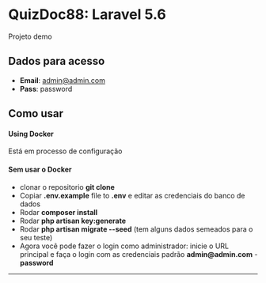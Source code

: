 # QuizDoc88: Laravel 5.6

Projeto demo

## Dados para acesso

- __Email__: admin@admin.com
- __Pass__: password


## Como usar

#### Using Docker
Está em processo de configuração

#### Sem usar o Docker
- clonar o repositorio  __git clone__
- Copiar __.env.example__ file to __.env__ e editar as credenciais do banco de dados
- Rodar __composer install__
- Rodar __php artisan key:generate__
- Rodar __php artisan migrate --seed__ (tem alguns dados semeados para o seu teste)
- Agora você pode fazer o login como administrador: inicie o URL principal e faça o login com as credenciais padrão __admin@admin.com__ - __password__


---



